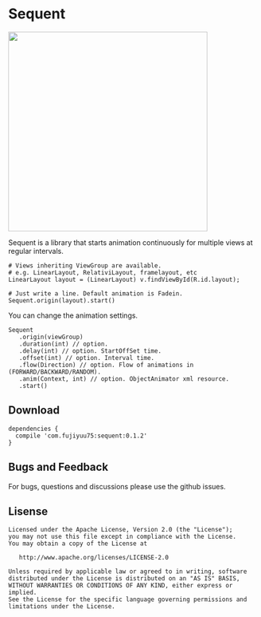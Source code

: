 # Sequent

<img src=https://github.com/fujiyuu75/sequent/blob/res/demo.gif width=400px>

Sequent is a library that starts animation continuously for multiple views at regular intervals.

```
# Views inheriting ViewGroup are available.
# e.g. LinearLayout, RelativiLayout, framelayout, etc
LinearLayout layout = (LinearLayout) v.findViewById(R.id.layout);

# Just write a line. Default animation is Fadein.
Sequent.origin(layout).start()
```

You can change the animation settings.

```
Sequent
   .origin(viewGroup)
   .duration(int) // option.
   .delay(int) // option. StartOffSet time.
   .offset(int) // option. Interval time.
   .flow(Direction) // option. Flow of animations in (FORWARD/BACKWARD/RANDOM). 
   .anim(Context, int) // option. ObjectAnimator xml resource.
   .start()
```

## Download

```
dependencies {
  compile 'com.fujiyuu75:sequent:0.1.2'
}
```

## Bugs and Feedback

For bugs, questions and discussions please use the github issues.

## Lisense

```
Licensed under the Apache License, Version 2.0 (the "License");
you may not use this file except in compliance with the License.
You may obtain a copy of the License at

   http://www.apache.org/licenses/LICENSE-2.0

Unless required by applicable law or agreed to in writing, software
distributed under the License is distributed on an "AS IS" BASIS,
WITHOUT WARRANTIES OR CONDITIONS OF ANY KIND, either express or implied.
See the License for the specific language governing permissions and
limitations under the License.
```
